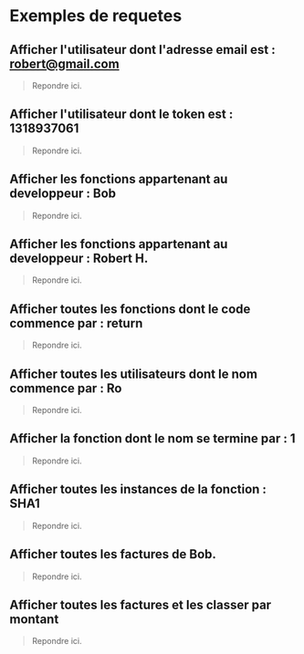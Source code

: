 # Exemples de requetes

## Afficher l'utilisateur dont l'adresse email est : robert@gmail.com

> Repondre ici.

## Afficher l'utilisateur dont le token est : 1318937061

> Repondre ici.

## Afficher les fonctions appartenant au developpeur : Bob

> Repondre ici.

## Afficher les fonctions appartenant au developpeur : Robert H.

> Repondre ici.

## Afficher toutes les fonctions dont le code commence par : return 

> Repondre ici.

## Afficher toutes les utilisateurs dont le nom commence par : Ro

> Repondre ici.

## Afficher la fonction dont le nom se termine par : 1

> Repondre ici.

## Afficher toutes les instances de la fonction : SHA1

> Repondre ici.

## Afficher toutes les factures de Bob.

> Repondre ici.

## Afficher toutes les factures et les classer par montant

> Repondre ici.
